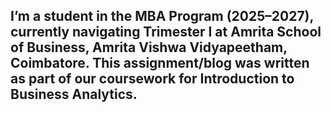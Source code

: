 ## I’m a student in the MBA Program (2025–2027), currently navigating Trimester I at Amrita School of Business, Amrita Vishwa Vidyapeetham, Coimbatore. This assignment/blog was written as part of our coursework for Introduction to Business Analytics. 

<!--
**Bala-Shunmugam-M/Bala-Shunmugam-M** is a ✨ _special_ ✨ repository because its `README.md` (this file) appears on your GitHub profile.

Here are some ideas to get you started:

- 🔭 I’m currently working on ...
- 🌱 I’m currently learning ...
- 👯 I’m looking to collaborate on ...
- 🤔 I’m looking for help with ...
- 💬 Ask me about ...
- 📫 How to reach me: ...
- 😄 Pronouns: ...
- ⚡ Fun fact: ...
-->
